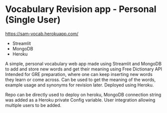 # Vocabulary Revision app - Personal (Single User)
https://sam-vocab.herokuapp.com/

 - Streamlit
 - MongoDB
 - Heroku


A simple, personal vocabulary web app made using Streamlit and MongoDB to add and store new words and get their meaning using Free Dictionary API
Intended for GRE preparation, where one can keep inserting new words they learn or come across. Can be used to get the meaning of the words, example usage and synonyms for revision later. Deployed using Heroku.

Repo can be directly used to deploy on heroku, MongoDB connection string was added as a Heroku private Config variable.
User integration allowing multiple users to be added.
